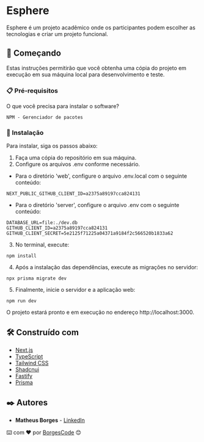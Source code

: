 # Esphere

Esphere é um projeto acadêmico onde os participantes podem escolher as tecnologias e criar um projeto funcional.

## 🚀 Começando

Estas instruções permitirão que você obtenha uma cópia do projeto em execução em sua máquina local para desenvolvimento e teste.

### 📋 Pré-requisitos

O que você precisa para instalar o software?

```
NPM - Gerenciador de pacotes
```

### 🔧 Instalação

Para instalar, siga os passos abaixo:

1. Faça uma cópia do repositório em sua máquina.
2. Configure os arquivos .env conforme necessário.

- Para o diretório 'web', configure o arquivo .env.local com o seguinte conteúdo:

```
NEXT_PUBLIC_GITHUB_CLIENT_ID=a2375a89197cca824131
```

- Para o diretório 'server', configure o arquivo .env com o seguinte conteúdo:

```
DATABASE_URL=file:./dev.db
GITHUB_CLIENT_ID=a2375a89197cca824131
GITHUB_CLIENT_SECRET=5e2125f71225a04371a9184f2c566520b1833a62
```

3. No terminal, execute:

```
npm install
```

4. Após a instalação das dependências, execute as migrações no servidor:

```
npx prisma migrate dev
```

5. Finalmente, inicie o servidor e a aplicação web:

```
npm run dev
```

O projeto estará pronto e em execução no endereço http://localhost:3000.

## 🛠️ Construído com

- [Next.js](https://nextjs.org/)
- [TypeScript](https://www.typescriptlang.org/)
- [Tailwind CSS](https://tailwindcss.com/)
- [Shadcnui](https://github.com/shadcnui)
- [Fastify](https://www.fastify.io/) 
- [Prisma](https://www.prisma.io/) 

## ✒️ Autores

- **Matheus Borges** - [LinkedIn](https://www.linkedin.com/in/matheus-borges-4a7469239/)

⌨️ com ❤️ por [BorgesCode](https://github.com/Borgeta-code) 😊
